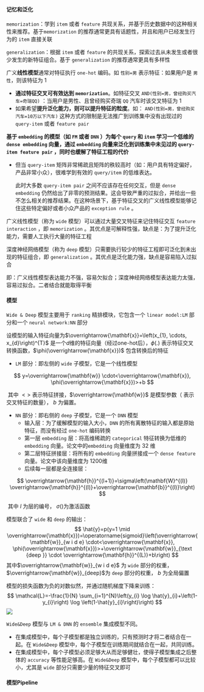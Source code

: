#### 记忆和泛化

`memorization`：学到 `item` 或者 `feature` 共现关系，并基于历史数据中的这种相关性来推荐。基于`memorization` 的推荐通常更具有话题性，并且和用户已经发生行为的 `item` 直接关联

`generalization`：根据 `item` 或者 `feature` 的共现关系，探索过去从未发生或者很少发生的新特征组合。基于 `generalization` 的推荐通常更具有多样性

广义**线性模型**通常对特征执行 `one-hot` 编码。如 `性别=男` 表示特征：如果用户是 `男性`，则该特征为 1 

- **通过特征交叉可有效达到 `memorization`**。如特征交叉 `AND(性别=男，曾经购买汽车=奇瑞QQ)` ：当用户是男性、且曾经购买奇瑞 `QQ` 汽车时该交叉特征为 1
- 如果希望**提升泛化能力，则可以提升特征的粒度**。如： `AND(性别=男，曾经购买汽车=10万以下汽车)` 这种方式的限制是无法推广到训练集中没有出现过的 `query-item` 或者 `feature pair` 

**基于 `embedding` 的模型（如 `FM` 或者 `DNN` ）为每个 `query` 和 `item` 学习一个低维的 `dense embedding` 向量，通过 `embedding` 向量来泛化到训练集中未见过的 `query-item feature pair` ，同时也缓解了特征工程的代价**

- 但当 `query-item` 矩阵非常稀疏且矩阵的秩较高时（如：用户具有特定偏好，产品非常小众），很难学到有效的 `query/item` 的低维表达。

  此时大多数 `query-item pair` 之间不应该存在任何交互，但是 `dense embedding` 仍然给出了非零的预测结果。这会导致严重的过拟合，并给出一些不怎么相关的推荐结果。在这种场景下，基于特征交叉的广义线性模型能够记住这些特定偏好或者小众产品的 `exception rule` 。

广义线性模型（称为 `wide` 模型）可以通过大量交叉特征来记住特征交互 `feature interaction` ，即 `memorization` 。其优点是可解释性强，缺点是：为了提升泛化能力，需要人工执行大量的特征工程

深度神经网络模型（称为 `deep` 模型）只需要执行较少的特征工程即可泛化到未出现的特征组合，即 `generalization` 。其优点是泛化能力强，缺点是容易陷入过拟合

即：广义线性模型表达能力不强，容易欠拟合；深度神经网络模型表达能力太强，容易过拟合。二者结合就能取得平衡

#### 模型

`Wide & Deep` 模型主要用于 `ranking` 精排模块，它包含一个 `linear model:LM` 部分和一个 `neural network:NN` 部分

设模型的输入特征向量为$\overrightarrow{\mathbf{x}}=\left(x_{1}, \cdots, x_{d}\right)^{T}$ 是一个$d$维的特征向量（经过one-hot后），$\phi(.)$ 表示特征交叉转换函数，$\phi(\overrightarrow{\mathbf{x}})$ 包含转换后的特征

- `LM` 部分：即左侧的 `wide` 子模型，它是一个线性模型

$$
y=\overrightarrow{\mathbf{w}} \cdot<\overrightarrow{\mathbf{x}}, \phi(\overrightarrow{\mathbf{x}})>+b
$$

​	其中 $<>$ 表示特征拼接，$\overrightarrow{\mathbf{w}}$ 是模型参数（ 表示交叉特征的数量）， $b$ 为偏置。

- `NN` 部分：即右侧的 `deep` 子模型，它是一个 `DNN` 模型
  - 输入层：为了缓解模型的输入大小，`DNN` 的所有离散特征的输入都是原始特征，而没有经过 `one-hot` 编码转换
  - 第一层 `embedding` 层：将高维稀疏的 `categorical` 特征转换为低维的 `embedding` 向量。论文中的`embedding` 向量维度为 32 维
  - 第二层特征拼接层：将所有的 `embedding` 向量拼接成一个 `dense feature` 向量。论文中该向量维度为 1200维
  - 后续每一层都是全连接层：

$$
\overrightarrow{\mathbf{h}}^{(l+1)}=\sigma\left(\mathbf{W}^{(l)} \overrightarrow{\mathbf{h}}^{(l)}+\overrightarrow{\mathbf{b}}^{(l)}\right)
$$

​			其中 $l$ 为层的编号， $\sigma()$为激活函数

模型联合了 `wide` 和 `deep` 的输出：
$$
\hat{y}=p(y=1 \mid \overrightarrow{\mathbf{x}})=\operatorname{sigmoid}\left(\overrightarrow{\mathbf{w}}_{w i d e} \cdot<\overrightarrow{\mathbf{x}}, \phi(\overrightarrow{\mathbf{x}})>+\overrightarrow{\mathbf{w}}_{\text {deep }} \cdot \overrightarrow{\mathbf{h}}^{(L)}+b\right)
$$
其中$\overrightarrow{\mathbf{w}}_{w i d e}$ 为 `wide` 部分的权重， $\overrightarrow{\mathbf{w}}_{deep}$为 `deep` 部分的权重， $b$ 为全局偏置

模型的损失函数为负的对数似然，并通过随机梯度下降来训练：
$$
\mathcal{L}=-\frac{1}{N} \sum_{i=1}^{N}\left(y_{i} \log \hat{y}_{i}+\left(1-y_{i}\right) \log \left(1-\hat{y}_{i}\right)\right)
$$
![](https://blog-1258986886.cos.ap-beijing.myqcloud.com/%E6%8E%A8%E8%8D%90%E7%B3%BB%E7%BB%9F%E5%AD%A6%E4%B9%A0/31-8.png)

`Wide&Deep` 模型与 `LM & DNN` 的 `ensemble` 集成模型不同。

- 在集成模型中，每个子模型都是独立训练的，只有预测时才将二者结合在一起。在 `Wide&Deep` 模型中，每个子模型在训练期间就结合在一起，共同训练。
- 在集成模型中，每个子模型必须足够大从而足够健壮，使得子模型集成之后整体的 `accuracy` 等性能足够高。在 `Wide&Deep` 模型中，每个子模型都可以比较小，尤其是 `wide` 部分只需要少量的特征交叉即可

#### 模型Pipeline



